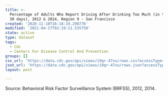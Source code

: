 ```yaml
---
title: >-
  Percentage of Adults Who Report Driving After Drinking Too Much (in the past
  30 days), 2012 & 2014, Region 9 - San Francisco
created: '2020-11-10T16:18:19.298776'
modified: '2021-04-17T02:19:21.535750'
state: active
type: dataset
tags:
  - Cdc
  - Centers For Disease Control And Prevention
groups: []
csv_url: 'https://data.cdc.gov/api/views/i9qr-47vu/rows.csv?accessType=DOWNLOAD'
json_url: 'https://data.cdc.gov/api/views/i9qr-47vu/rows.json?accessType=DOWNLOAD'
layout: post

---
```

Source: Behavioral Risk Factor Surveillance System (BRFSS), 2012, 2014.
